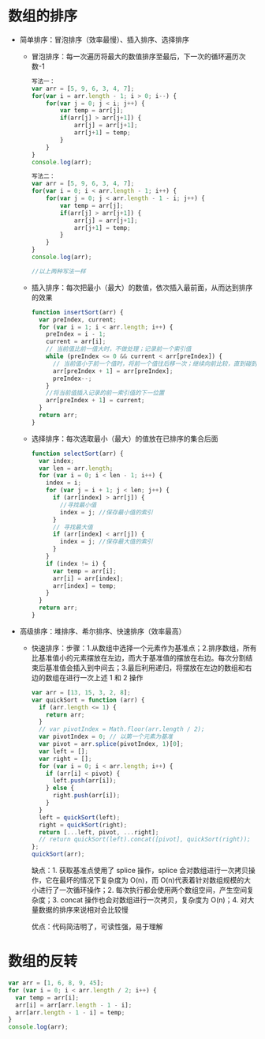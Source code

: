 # 数组的排序

- 简单排序：冒泡排序（效率最慢）、插入排序、选择排序

  - 冒泡排序：每一次遍历将最大的数值排序至最后，下一次的循环遍历次数-1

    ```javascript
    写法一：
    var arr = [5, 9, 6, 3, 4, 7];
    for(var i = arr.length - 1; i > 0; i--) {
        for(var j = 0; j < i; j++) {
            var temp = arr[j];
            if(arr[j] > arr[j+1]) {
                arr[j] = arr[j+1];
                arr[j+1] = temp;
            }
    	}
    }
    console.log(arr);

    写法二：
    var arr = [5, 9, 6, 3, 4, 7];
    for(var i = 0; i < arr.length - 1; i++) {
        for(var j = 0; j < arr.length - 1 - i; j++) {
            var temp = arr[j];
            if(arr[j] > arr[j+1]) {
                arr[j] = arr[j+1];
                arr[j+1] = temp;
            }
        }
    }
    console.log(arr);

    //以上两种写法一样
    ```

  - 插入排序：每次把最小（最大）的数值，依次插入最前面，从而达到排序的效果

    ```javascript
    function insertSort(arr) {
      var preIndex, current;
      for (var i = 1; i < arr.length; i++) {
        preIndex = i - 1;
        current = arr[i];
        // 当前值比前一值大时，不做处理；记录前一个索引值
        while (preIndex <= 0 && current < arr[preIndex]) {
          // 当前值小于前一个值时，将前一个值往后移一次；继续向前比较，直到碰到比自己小的值
          arr[preIndex + 1] = arr[preIndex];
          preIndex--;
        }
        //将当前值插入记录的前一索引值的下一位置
        arr[preIndex + 1] = current;
      }
      return arr;
    }
    ```

  - 选择排序：每次选取最小（最大）的值放在已排序的集合后面

    ```javascript
    function selectSort(arr) {
      var index;
      var len = arr.length;
      for (var i = 0; i < len - 1; i++) {
        index = i;
        for (var j = i + 1; j < len; j++) {
          if (arr[index] > arr[j]) {
            //寻找最小值
            index = j; //保存最小值的索引
          }
          // 寻找最大值
          if (arr[index] < arr[j]) {
            index = j; //保存最大值的索引
          }
        }
        if (index != i) {
          var temp = arr[i];
          arr[i] = arr[index];
          arr[index] = temp;
        }
      }
      return arr;
    }
    ```

- 高级排序：堆排序、希尔排序、快速排序（效率最高）

  - 快速排序：步骤：1.从数组中选择一个元素作为基准点；2.排序数组，所有比基准值小的元素摆放在左边，而大于基准值的摆放在右边。每次分割结束后基准值会插入到中间去；3.最后利用递归，将摆放在左边的数组和右边的数组在进行一次上述 1 和 2 操作

    ```js
    var arr = [13, 15, 3, 2, 8];
    var quickSort = function (arr) {
      if (arr.length <= 1) {
        return arr;
      }
      // var pivotIndex = Math.floor(arr.length / 2);
      var pivotIndex = 0; // 以第一个元素为基准
      var pivot = arr.splice(pivotIndex, 1)[0];
      var left = [];
      var right = [];
      for (var i = 0; i < arr.length; i++) {
        if (arr[i] < pivot) {
          left.push(arr[i]);
        } else {
          right.push(arr[i]);
        }
      }
      left = quickSort(left);
      right = quickSort(right);
      return [...left, pivot, ...right];
      // return quickSort(left).concat([pivot], quickSort(right));
    };
    quickSort(arr);
    ```

    缺点：1. 获取基准点使用了 splice 操作，splice 会对数组进行一次拷贝操作，它在最坏的情况下复杂度为 O(n)，而 O(n)代表着针对数组规模的大小进行了一次循环操作；2. 每次执行都会使用两个数组空间，产生空间复杂度；3. concat 操作也会对数组进行一次拷贝，复杂度为 O(n)；4. 对大量数据的排序来说相对会比较慢

    优点：代码简洁明了，可读性强，易于理解

# 数组的反转

```javascript
var arr = [1, 6, 8, 9, 45];
for (var i = 0; i < arr.length / 2; i++) {
  var temp = arr[i];
  arr[i] = arr[arr.length - 1 - i];
  arr[arr.length - 1 - i] = temp;
}
console.log(arr);
```
